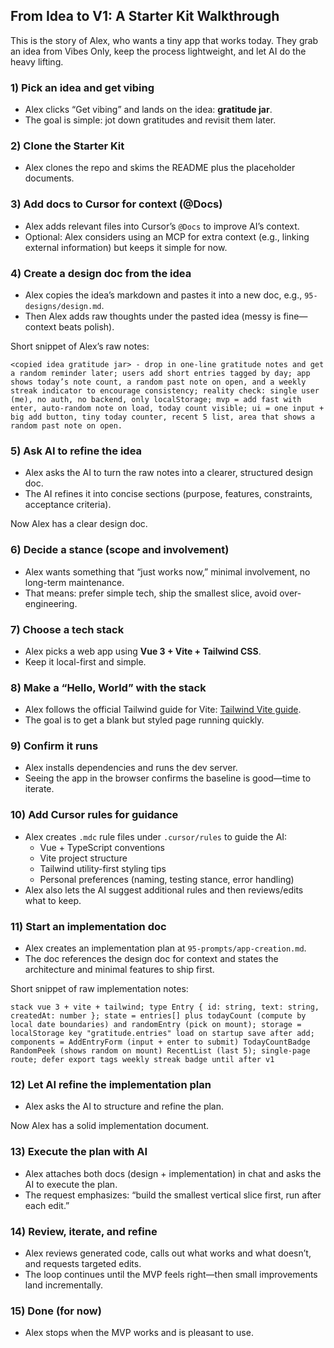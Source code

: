 ## From Idea to V1: A Starter Kit Walkthrough

This is the story of Alex, who wants a tiny app that works today. They grab an idea from Vibes Only, keep the process lightweight, and let AI do the heavy lifting.

### 1) Pick an idea and get vibing
- Alex clicks “Get vibing” and lands on the idea: **gratitude jar**.
- The goal is simple: jot down gratitudes and revisit them later.

### 2) Clone the Starter Kit
- Alex clones the repo and skims the README plus the placeholder documents.

### 3) Add docs to Cursor for context (@Docs)
- Alex adds relevant files into Cursor’s `@Docs` to improve AI’s context.
- Optional: Alex considers using an MCP for extra context (e.g., linking external information) but keeps it simple for now.

### 4) Create a design doc from the idea
- Alex copies the idea’s markdown and pastes it into a new doc, e.g., `95-designs/design.md`.
- Then Alex adds raw thoughts under the pasted idea (messy is fine—context beats polish).

Short snippet of Alex’s raw notes:
```text
<copied idea gratitude jar> - drop in one-line gratitude notes and get a random reminder later; users add short entries tagged by day; app shows today’s note count, a random past note on open, and a weekly streak indicator to encourage consistency; reality check: single user (me), no auth, no backend, only localStorage; mvp = add fast with enter, auto-random note on load, today count visible; ui = one input + big add button, tiny today counter, recent 5 list, area that shows a random past note on open.
```

### 5) Ask AI to refine the idea
- Alex asks the AI to turn the raw notes into a clearer, structured design doc.
- The AI refines it into concise sections (purpose, features, constraints, acceptance criteria).

Now Alex has a clear design doc.

### 6) Decide a stance (scope and involvement)
- Alex wants something that “just works now,” minimal involvement, no long-term maintenance.
- That means: prefer simple tech, ship the smallest slice, avoid over-engineering.

### 7) Choose a tech stack
- Alex picks a web app using **Vue 3 + Vite + Tailwind CSS**.
- Keep it local-first and simple.

### 8) Make a “Hello, World” with the stack
- Alex follows the official Tailwind guide for Vite: [Tailwind Vite guide](https://tailwindcss.com/docs/installation/using-vite).
- The goal is to get a blank but styled page running quickly.

### 9) Confirm it runs
- Alex installs dependencies and runs the dev server.
- Seeing the app in the browser confirms the baseline is good—time to iterate.

### 10) Add Cursor rules for guidance
- Alex creates `.mdc` rule files under `.cursor/rules` to guide the AI:
  - Vue + TypeScript conventions
  - Vite project structure
  - Tailwind utility-first styling tips
  - Personal preferences (naming, testing stance, error handling)
- Alex also lets the AI suggest additional rules and then reviews/edits what to keep.

### 11) Start an implementation doc
- Alex creates an implementation plan at `95-prompts/app-creation.md`.
- The doc references the design doc for context and states the architecture and minimal features to ship first.

Short snippet of raw implementation notes:
```text
stack vue 3 + vite + tailwind; type Entry { id: string, text: string, createdAt: number }; state = entries[] plus todayCount (compute by local date boundaries) and randomEntry (pick on mount); storage = localStorage key "gratitude.entries" load on startup save after add; components = AddEntryForm (input + enter to submit) TodayCountBadge RandomPeek (shows random on mount) RecentList (last 5); single-page route; defer export tags weekly streak badge until after v1
```

### 12) Let AI refine the implementation plan
- Alex asks the AI to structure and refine the plan.

Now Alex has a solid implementation document.

### 13) Execute the plan with AI
- Alex attaches both docs (design + implementation) in chat and asks the AI to execute the plan.
- The request emphasizes: “build the smallest vertical slice first, run after each edit.”

### 14) Review, iterate, and refine
- Alex reviews generated code, calls out what works and what doesn’t, and requests targeted edits.
- The loop continues until the MVP feels right—then small improvements land incrementally.

### 15) Done (for now)
- Alex stops when the MVP works and is pleasant to use.
